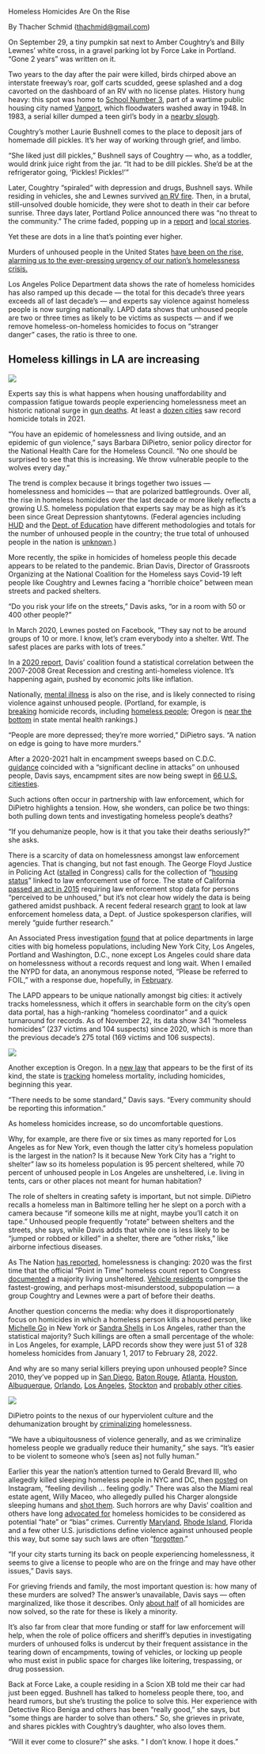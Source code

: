 Homeless Homicides Are On the Rise

By Thacher Schmid (thachmid@gmail.com)

On September 29, a tiny pumpkin sat next to Amber Coughtry’s and Billy Lewnes’ white cross, in a gravel parking lot by Force Lake in Portland. “Gone 2 years” was written on it.

Two years to the day after the pair were killed, birds chirped above an interstate freeway’s roar, golf carts scudded, geese splashed and a dog cavorted on the dashboard of an RV with no license plates. History hung heavy: this spot was home to [School Number 3](https://www.google.com/url?q=https://www.smithsonianmag.com/history/vanport-oregon-how-countrys-largest-housing-project-vanished-day-180954040/&sa=D&source=editors&ust=1669232967475005&usg=AOvVaw0VQXbMgrZ_MsProTO1y1Fs), part of a wartime public housing city named [Vanport](https://www.google.com/url?q=https://www.smithsonianmag.com/history/vanport-oregon-how-countrys-largest-housing-project-vanished-day-180954040/&sa=D&source=editors&ust=1669232967475482&usg=AOvVaw3UJz5jg2J2CKNDLBCb-S4Q), which floodwaters washed away in 1948\. In 1983, a serial killer dumped a teen girl’s body in a [nearby slough](https://www.google.com/url?q=https://katu.com/news/local/accused-serial-killer-indicted-in-fifth-cold-case-murder-in-portland&sa=D&source=editors&ust=1669232967475850&usg=AOvVaw1ezXBH-OpTMWI4SWEDk1Z2).

Coughtry’s mother Laurie Bushnell comes to the place to deposit jars of homemade dill pickles. It’s her way of working through grief, and limbo.

“She liked just dill pickles,” Bushnell says of Coughtry — who, as a toddler, would drink juice right from the jar. “It had to be dill pickles. She’d be at the refrigerator going, ‘Pickles! Pickles!’”

Later, Coughtry “spiraled” with depression and drugs, Bushnell says. While residing in vehicles, she and Lewnes survived [an RV fire](https://www.google.com/url?q=https://www.facebook.com/100001642329431/videos/2498162033581850/&sa=D&source=editors&ust=1669232967476454&usg=AOvVaw0okaIyZOMfGXI1vWM4OZ0J). Then, in a brutal, still-unsolved double homicide, they were shot to death in their car before sunrise. Three days later, Portland Police announced there was “no threat to the community.” The crime faded, popping up in a [report](https://www.google.com/url?q=https://multco-web7-psh-files-usw2.s3-us-west-2.amazonaws.com/s3fs-public/Domicile-Unknown-2020.pdf&sa=D&source=editors&ust=1669232967476812&usg=AOvVaw0-a4pNOa64b5xrUW99KFm8) and [local stories](https://www.google.com/url?q=https://katu.com/news/on-your-side/parents-of-portland-gun-violence-victims-plead-for-answers-in-unsolved-deaths&sa=D&source=editors&ust=1669232967477121&usg=AOvVaw3cjmXLI_yY80H6ITULzUYx).

Yet these are dots in a line that’s pointing ever higher.

Murders of unhoused people in the United States [have been on the rise, alarming us to the ever-pressing urgency of our nation’s homelessness crisis.](https://www.google.com/url?q=https://docs.google.com/spreadsheets/d/11zXZbCIv74L217BC5cqFzAaJU7AJ8caQGO0I_qxU_Y4/edit%23gid%3D0&sa=D&source=editors&ust=1669232967477730&usg=AOvVaw2jahmRX2c16VCeLC1kkdsg)  

Los Angeles Police Department data shows the rate of homeless homicides has also ramped up this decade — the total for this decade’s three years exceeds all of last decade’s — and experts say violence against homeless people is now surging nationally. LAPD data shows that unhoused people are two or three times as likely to be victims as suspects — and if we remove homeless-on-homeless homicides to focus on “stranger danger” cases, the ratio is three to one.

## Homeless killings in LA are increasing

![](lapd_crime_stats.png)

Experts say this is what happens when housing unaffordability and compassion fatigue towards people experiencing homelessness meet an historic national surge in [gun deaths](https://www.google.com/url?q=https://www.pewresearch.org/fact-tank/2022/02/03/what-the-data-says-about-gun-deaths-in-the-u-s/&sa=D&source=editors&ust=1669232967478334&usg=AOvVaw14NGcFiXIOlfmXq2GGhWNB). At least a [dozen cities](https://www.google.com/url?q=https://abcnews.go.com/US/12-major-us-cities-top-annual-homicide-records/story?id%3D81466453&sa=D&source=editors&ust=1669232967478584&usg=AOvVaw21rZMIh1p1SfJtvXCwz7Of) saw record homicide totals in 2021.

“You have an epidemic of homelessness and living outside, and an epidemic of gun violence,” says Barbara DiPietro, senior policy director for the National Health Care for the Homeless Council. “No one should be surprised to see that this is increasing. We throw vulnerable people to the wolves every day.”

The trend is complex because it brings together two issues — homelessness and homicides — that are polarized battlegrounds. Over all, the rise in homeless homicides over the last decade or more likely reflects a growing U.S. homeless population that experts say may be as high as it’s been since Great Depression shantytowns. (Federal agencies including [HUD](https://www.google.com/url?q=https://www.hudexchange.info/programs/hdx/pit-hic/&sa=D&source=editors&ust=1669232967479087&usg=AOvVaw3dd4FYcBhYu4N9l-vAIuFo) and the [Dept. of Education](https://www.google.com/url?q=https://www.usich.gov/news/department-of-education-homelessness-data-released/&sa=D&source=editors&ust=1669232967479299&usg=AOvVaw27Ef5TWp7P8F-6rhhzoF1N) have different methodologies and totals for the number of unhoused people in the country; the true total of unhoused people in the nation is [unknown](https://www.google.com/url?q=https://www.mic.com/impact/fix-homelessness-hud-funding&sa=D&source=editors&ust=1669232967479502&usg=AOvVaw2-dKdnypCmackdkU4CCVSt).)

More recently, the spike in homicides of homeless people this decade appears to be related to the pandemic. Brian Davis, Director of Grassroots Organizing at the National Coalition for the Homeless says Covid-19 left people like Coughtry and Lewnes facing a “horrible choice” between mean streets and packed shelters.

“Do you risk your life on the streets,” Davis asks, “or in a room with 50 or 400 other people?”

In March 2020, Lewnes posted on Facebook, “They say not to be around groups of 10 or more. I know, let’s cram everybody into a shelter. Wtf. The safest places are parks with lots of trees.”

In a [2020 report](https://www.google.com/url?q=https://nationalhomeless.org/wp-content/uploads/2020/12/hate-crimes-2018-2019_web.pdf&sa=D&source=editors&ust=1669232967480284&usg=AOvVaw3cfFqYBcGmHKh3JeJDqcmp), Davis’ coalition found a statistical correlation between the 2007-2008 Great Recession and cresting anti-homeless violence. It’s happening again, pushed by economic jolts like inflation.

Nationally, [mental illness](https://www.google.com/url?q=https://www.usnews.com/news/health-news/articles/2022-09-07/study-shows-rising-demand-for-mental-health-treatment-during-pandemic&sa=D&source=editors&ust=1669232967480642&usg=AOvVaw2bqN8urG3Y0Me8lh63rqSR) is also on the rise, and is likely connected to rising violence against unhoused people. (Portland, for example, is [breaking](https://www.google.com/url?q=https://www.opb.org/article/2022/01/15/2021-was-a-record-year-for-homicides-in-portland/&sa=D&source=editors&ust=1669232967480907&usg=AOvVaw0_UTnjk5omIbTtChBbEe27) homicide records, including [homeless people](https://www.google.com/url?q=https://www.oregonlive.com/portland/2022/10/deaths-on-the-streets-homeless-homicides-in-portland-eclipse-2021.html&sa=D&source=editors&ust=1669232967481176&usg=AOvVaw2ptw2xa9l07S4IiM20yxvB); Oregon is [near the bottom](https://www.google.com/url?q=https://mhanational.org/issues/2022/ranking-states%23prevalence_mi&sa=D&source=editors&ust=1669232967481407&usg=AOvVaw36xdim0PpS1A4KnKDR0Qi7) in state mental health rankings.)

“People are more depressed; they’re more worried,” DiPietro says. “A nation on edge is going to have more murders.”

After a 2020-2021 halt in encampment sweeps based on C.D.C. [guidance](https://www.google.com/url?q=https://www.cdc.gov/coronavirus/2019-ncov/community/homeless-shelters/unsheltered-homelessness.html&sa=D&source=editors&ust=1669232967481873&usg=AOvVaw0a80u-wdTvZ0zaHw783GZ6) coincided with a “significant decline in attacks” on unhoused people, Davis says, encampment sites are now being swept in [66 U.S. cities](https://www.google.com/url?q=https://nationalhomeless.org/dirty-dozen-meanest-cities/&sa=D&source=editors&ust=1669232967482124&usg=AOvVaw2xmV-8lb2DCp8c_I3vqINz)[ties](https://www.google.com/url?q=https://nationalhomeless.org/dirty-dozen-meanest-cities/&sa=D&source=editors&ust=1669232967482328&usg=AOvVaw0xdhFB8j1s86ZI7zk92eeS).

Such actions often occur in partnership with law enforcement, which for DiPietro highlights a tension. How, she wonders, can police be two things: both pulling down tents and investigating homeless people’s deaths?

“If you dehumanize people, how is it that you take their deaths seriously?” she asks.

There is a scarcity of data on homelessness amongst law enforcement agencies. That is changing, but not fast enough. The George Floyd Justice in Policing Act ([stalled](https://www.google.com/url?q=https://www.propublica.org/article/why-police-reform-stalled-elizabeth-glazer&sa=D&source=editors&ust=1669232967482892&usg=AOvVaw2E94MhXZk_y-XJXTQVaVTZ) in Congress) calls for the collection of “[housing status](https://www.google.com/url?q=https://www.congress.gov/bill/117th-congress/house-bill/1280/text%23toc-HB83287ED349E48D5B16DFD5593182AF4&sa=D&source=editors&ust=1669232967483179&usg=AOvVaw0eUTJ_3VtQ6VjowdzaA0aA)” linked to law enforcement use of force. The state of California [passed an act in 2015](https://www.google.com/url?q=https://oag.ca.gov/ab953/regulations&sa=D&source=editors&ust=1669232967483414&usg=AOvVaw3vb1Q_5mQ_y-Z3Qlr2kEpR) requiring law enforcement stop data for persons “perceived to be unhoused,” but it’s not clear how widely the data is being gathered amidst pushback. A recent federal research [grant](https://www.google.com/url?q=https://nij.ojp.gov/funding/opportunities/o-nij-2021-55001&sa=D&source=editors&ust=1669232967483668&usg=AOvVaw1OAw8HPrDiL1ynW-Fd7p1T) to look at law enforcement homeless data, a Dept. of Justice spokesperson clarifies, will merely “guide further research.”

An Associated Press investigation [found](https://www.google.com/url?q=https://mynorthwest.com/3327783/la-nyc-killings-spark-anger-raise-risk-for-homeless-people/&sa=D&source=editors&ust=1669232967483974&usg=AOvVaw0Xlnp8gyok8nwcdNeooZU3) that at police departments in large cities with big homeless populations, including New York City, Los Angeles, Portland and Washington, D.C., none except Los Angeles could share data on homelessness without a records request and long wait. When I emailed the NYPD for data, an anonymous response noted, “Please be referred to FOIL,” with a response due, hopefully, in [February](https://www.google.com/url?q=https://a860-openrecords.nyc.gov/request/view/FOIL-2022-056-16711&sa=D&source=editors&ust=1669232967484240&usg=AOvVaw3G_lj35RQ_0BMhOJ8gsoEw).

The LAPD appears to be unique nationally amongst big cities: it actively tracks homelessness, which it offers in searchable form on the city’s open data portal, has a high-ranking “homeless coordinator” and a quick turnaround for records. As of November 22, its data show 341 “homeless homicides” (237 victims and 104 suspects) since 2020, which is more than the previous decade’s 275 total (169 victims and 106 suspects).

<!-- ![LAPD Homeless Homicides](housless_murders_by_county.png) -->
<img src="housless_murders_by_county.png" class="w-100 w-30-l ph2 mr4-l fr-l" />

Another exception is Oregon. In a [new law](https://www.google.com/url?q=https://centraloregondaily.com/oregon-homeless-deaths-report/&sa=D&source=editors&ust=1669232967484710&usg=AOvVaw36L8ytyE-qX20yDovL2qki) that appears to be the first of its kind, the state is [tracking](https://www.google.com/url?q=https://visual-data.dhsoha.state.or.us/t/OHA/views/Oregonpreliminarydomicileunknowndeaths/Dashboard?%253Adisplay_count%3Dn%26%253Aembed%3Dy%26%253AisGuestRedirectFromVizportal%3Dy%26%253Aorigin%3Dviz_share_link%26%253AshowAppBanner%3Dfalse%26%253AshowVizHome%3Dn&sa=D&source=editors&ust=1669232967485087&usg=AOvVaw2T5nuqN2n-rmh0cqfp5HOK) homeless mortality, including homicides, beginning this year.

“There needs to be some standard,” Davis says. “Every community should be reporting this information.”

As homeless homicides increase, so do uncomfortable questions.

Why, for example, are there five or six times as many reported for Los Angeles as for New York, even though the latter city’s homeless population is the largest in the nation? Is it because New York City has a “right to shelter” law so its homeless population is 95 percent sheltered, while 70 percent of unhoused people in Los Angeles are unsheltered, i.e. living in tents, cars or other places not meant for human habitation?

The role of shelters in creating safety is important, but not simple. DiPietro recalls a homeless man in Baltimore telling her he slept on a porch with a camera because “if someone kills me at night, maybe you’ll catch it on tape.” Unhoused people frequently “rotate” between shelters and the streets, she says, while Davis adds that while one is less likely to be “jumped or robbed or killed” in a shelter, there are “other risks,” like airborne infectious diseases.

As The Nation [has reported](https://www.google.com/url?q=https://www.thenation.com/article/society/homelessness-vehicle-residency-housing/&sa=D&source=editors&ust=1669232967486255&usg=AOvVaw2QO1JrbkgIh77y-sNY18YV), homelessness is changing: 2020 was the first time that the official “Point in Time” homeless count report to Congress [documented](https://www.google.com/url?q=https://www.huduser.gov/portal/sites/default/files/pdf/2020-AHAR-Part-1.pdf&sa=D&source=editors&ust=1669232967486546&usg=AOvVaw2yNfQUtzgrFUWLaqyK0rMC) a majority living unsheltered. [Vehicle residents](https://www.google.com/url?q=https://www.thesunmagazine.org/issues/550/displaced&sa=D&source=editors&ust=1669232967486806&usg=AOvVaw0BD-ItQ2ykSfrcEsOfxcDl) comprise the fastest-growing, and perhaps most-misunderstood, subpopulation — a group Coughtry and Lewnes were a part of before their deaths.

Another question concerns the media: why does it disproportionately focus on homicides in which a homeless person kills a housed person, like [Michelle Go](https://www.google.com/url?q=https://apnews.com/article/new-york-89a06f0c88a7babe263104214858dfbe&sa=D&source=editors&ust=1669232967487293&usg=AOvVaw1RZZd7vnCCHsHx8djst4WZ) in New York or [Sandra Shells](https://www.google.com/url?q=https://apnews.com/article/los-angeles-562fb339a3f0f1070f0524c7c5197e96&sa=D&source=editors&ust=1669232967487579&usg=AOvVaw1NobLj0uXoD8SIczzMin9y) in Los Angeles, rather than the statistical majority? Such killings are often a small percentage of the whole: in Los Angeles, for example, LAPD records show they were just 51 of 328 homeless homicides from January 1, 2017 to February 28, 2022.

And why are so many serial killers preying upon unhoused people? Since 2010, they’ve popped up in [San Diego](https://www.google.com/url?q=https://www.sandiegouniontribune.com/news/courts/story/2021-01-12/multiple-life-terms-for-san-diego-man-who-killed-four-during-2016-spree&sa=D&source=editors&ust=1669232967488109&usg=AOvVaw02n29_BFUHflksA-0cWLmn), [Baton Rouge](https://www.google.com/url?q=https://www.theadvocate.com/baton_rouge/news/courts/article_e05d48fe-62fe-11ea-a388-cbb1de447e45.html&sa=D&source=editors&ust=1669232967488414&usg=AOvVaw2CaMcYYVDI5jI2s49P14No), [Atlanta](https://www.google.com/url?q=https://www.wsbtv.com/news/local/atlanta/killer-says-he-was-helping-homeless-man-by-killing-him/486495405/&sa=D&source=editors&ust=1669232967488711&usg=AOvVaw3F3EKa64QvUKlDT-zLiqdr), [Houston](https://www.google.com/url?q=https://www.mytexasdaily.com/upper-gulf-coast/texas-serial-killer-who-strangled-homeless-and-transgender-women-sentenced/article_a45b2c3a-6705-11ea-8cfb-638c0b757a90.html&sa=D&source=editors&ust=1669232967489088&usg=AOvVaw1GlB42csnCTdlF1Aw9_5om), [Albuquerque](https://www.google.com/url?q=https://www.abqjournal.com/1104656/is-serial-offender-killing-homeless-man.html&sa=D&source=editors&ust=1669232967489362&usg=AOvVaw3qDjBy6c6SSGQTgu92lT02), [Orlando](https://www.google.com/url?q=https://www.sun-sentinel.com/local/broward/fl-sb-serial-killers-victims-20171110-story.html&sa=D&source=editors&ust=1669232967489586&usg=AOvVaw31rP7_VFrUfyaLUkALe488), [Los Angeles](https://www.google.com/url?q=https://www.foxnews.com/us/homeless-man-says-alleged-serial-killer-illegal-immigrant-clobbered-him-with-bolt-cutters-in-california&sa=D&source=editors&ust=1669232967489826&usg=AOvVaw1CYH_bGIorp_8uxGT2UBgx), [Stockton](https://www.google.com/url?q=https://www.kcra.com/amp/article/stockton-serial-killings-homeless-community-fears/41562106&sa=D&source=editors&ust=1669232967490045&usg=AOvVaw0G9G2lsXhNiCs3cOJILbM6) and [probably other cities](https://www.google.com/url?q=https://www.fox5vegas.com/2022/09/22/las-vegas-police-say-man-arrested-stabbings-4-homeless-individuals/&sa=D&source=editors&ust=1669232967490272&usg=AOvVaw0bggAlsfRXT-jnZvzBuyK1).

<img src="map-cities-with-serialkillers.png" class="w-50 center db" />

DiPietro points to the nexus of our hyperviolent culture and the dehumanization brought by [criminalizing](https://www.google.com/url?q=https://homelesslaw.org/wp-content/uploads/2022/09/Johnson-v-Grants-Pass-9th-Cir-2022-1.pdf&sa=D&source=editors&ust=1669232967490573&usg=AOvVaw0oP9mp7N_KP-3-g2PPpNUC) homelessness.

“We have a ubiquitousness of violence generally, and as we criminalize homeless people we gradually reduce their humanity,” she says. “It’s easier to be violent to someone who’s \[seen as\] not fully human.”

Earlier this year the nation’s attention turned to Gerald Brevard III, who allegedly killed sleeping homeless people in NYC and DC, then [posted](https://www.google.com/url?q=https://www.washingtonpost.com/dc-md-va/2022/09/21/brevard-attacks-bias-homeless-dc/&sa=D&source=editors&ust=1669232967490961&usg=AOvVaw3hAHcpJ-EaIXkoxzMXIPmP) on Instagram, “feeling devilish … feeling godly.” There was also the Miami real estate agent, Willy Maceo, who allegedly pulled his Charger alongside sleeping humans and [shot them](https://www.google.com/url?q=https://www.thedailybeast.com/suspected-serial-killer-willy-suarez-maceo-charged-in-murders-of-homeless-men-authorities-say&sa=D&source=editors&ust=1669232967491254&usg=AOvVaw1Rl2XqR4vjtaE9w2mx2_nc). Such horrors are why Davis’ coalition and others have long [advocated for](https://www.google.com/url?q=https://www.nationalhomeless.org/factsheets/Hatecrimes.pdf&sa=D&source=editors&ust=1669232967491460&usg=AOvVaw2CmqvDUx2ht7taRRdse4Gl) homeless homicides to be considered as potential “hate” or “bias” crimes. Currently [Maryland](https://www.google.com/url?q=https://www.nytimes.com/2009/05/08/us/08brfs-ATTACKINGHOM_BRF.html&sa=D&source=editors&ust=1669232967491666&usg=AOvVaw3FT2KW3qyODBJPIvNRuzbe), [Rhode Island](https://www.google.com/url?q=https://upriseri.com/2019-04-16-homeless/&sa=D&source=editors&ust=1669232967491863&usg=AOvVaw1DCL1nlq9qs9GAwKw-88ov), Florida and a few other U.S. jurisdictions define violence against unhoused people this way, but some say such laws are often “[forgotten](https://www.google.com/url?q=https://homelessvoice.org/technically-hate-officially-forgotten/&sa=D&source=editors&ust=1669232967492123&usg=AOvVaw0QFXLzbW751RF_4KH7eA66).”

“If your city starts turning its back on people experiencing homelessness, it seems to give a license to people who are on the fringe and may have other issues,” Davis says.

For grieving friends and family, the most important question is: how many of these murders are solved? The answer’s unavailable, Davis says — often marginalized, like those it describes. Only [about half](https://www.google.com/url?q=https://www.theatlantic.com/newsletters/archive/2022/07/police-murder-clearance-rate/661500/&sa=D&source=editors&ust=1669232967492627&usg=AOvVaw2n3nDh6RDL0sJ7OrxufJth) of all homicides are now solved, so the rate for these is likely a minority.

It’s also far from clear that more funding or staff for law enforcement will help, when the role of police officers and sheriff’s deputies in investigating murders of unhoused folks is undercut by their frequent assistance in the tearing down of encampments, towing of vehicles, or locking up people who must exist in public space for charges like loitering, trespassing, or drug possession.

Back at Force Lake, a couple residing in a Scion XB told me their car had just been egged. Bushnell has talked to homeless people there, too, and heard rumors, but she’s trusting the police to solve this. Her experience with Detective Rico Beniga and others has been “really good,” she says, but “some things are harder to solve than others.” So, she grieves in private, and shares pickles with Coughtry’s daughter, who also loves them.

“Will it ever come to closure?” she asks. “ I don’t know. I hope it does.”